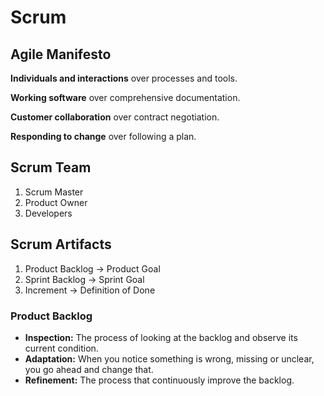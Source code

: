 # Scrum
## Agile Manifesto

**Individuals and interactions** over processes and tools.

**Working software** over comprehensive documentation.

**Customer collaboration** over contract negotiation.

**Responding to change** over following a plan.

## Scrum Team
1. Scrum Master
2. Product Owner
3. Developers

## Scrum Artifacts
1. Product Backlog -> Product Goal
2. Sprint Backlog -> Sprint Goal
3. Increment -> Definition of Done

### Product Backlog
* **Inspection:** The process of looking at the backlog and observe its current condition.
* **Adaptation:** When you notice something is wrong, missing or unclear, you go ahead and change that.
* **Refinement:** The process that continuously improve the backlog.
